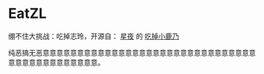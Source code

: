 # EatZL
绷不住大挑战：吃掉志玲，开源自：
[星夜](https://github.com/arcxingye)
的
[吃掉小鹿乃](https://github.com/arcxingye/EatKano)

纯恶搞无恶意意意意意意意意意意意意意意意意意意意意意意意意意意意意意意意意意意意意意意意意意意意意。
